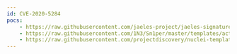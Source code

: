 ```yaml
---
id: CVE-2020-5284
pocs:
    - https://raw.githubusercontent.com/jaeles-project/jaeles-signatures/master/cves/nextjs-disclosure.yaml
    - https://raw.githubusercontent.com/1N3/Sn1per/master/templates/active/CVE-2020-5284_-_Next_JS_Limited_Path_Traversal.sh
    - https://raw.githubusercontent.com/projectdiscovery/nuclei-templates/master/cves/CVE-2020-5284.yaml
---
```

